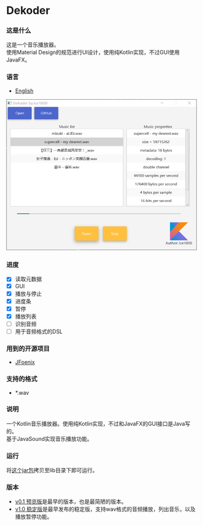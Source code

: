 # Dekoder

### 这是什么
这是一个音乐播放器。<br/>
使用Material Design的规范进行UI设计，使用纯Kotlin实现，不过GUI使用JavaFX。

### 语言
+ [English](./README.md)

![0](./art/02.PNG)

### 进度
+ [X] 读取元数据
+ [X] GUI
+ [X] 播放与停止
+ [X] 进度条
+ [X] 暂停
+ [X] 播放列表
+ [ ] 识别音频
+ [ ] 用于音频格式的DSL

### 用到的开源项目
+ [JFoenix](https://github.com/jfoenixadmin/JFoenix)

### 支持的格式
+ *.wav

### 说明
一个Kotlin音乐播放器。使用纯Kotlin实现，不过和JavaFX的GUI接口是Java写的。<br/>
基于JavaSound实现音乐播放功能。<br/>

### 运行
将[这个jar包](out/artifact/dekoder/dekoder.jar)拷贝至lib目录下即可运行。

### 版本
+ [v0.1 预览版](https://github.com/ice1000/Dekoder/releases/tag/v0.1)是最早的版本，也是最简陋的版本。
+ [v1.0 稳定版](https://github.com/ice1000/Dekoder/releases/tag/v1.0)是最早发布的稳定版，支持wav格式的音频播放，列出音乐，以及播放暂停功能。